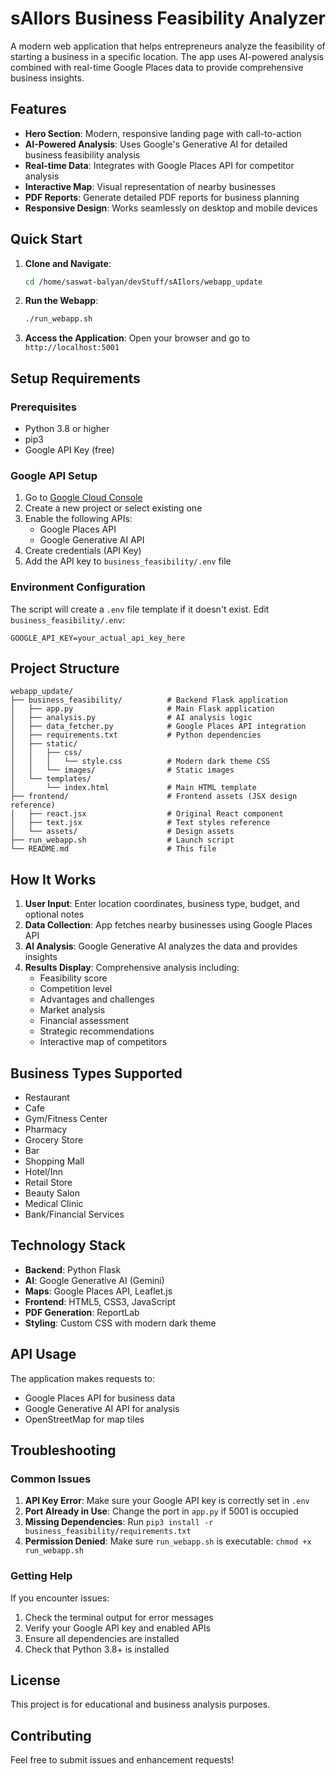 # sAIlors Business Feasibility Analyzer

A modern web application that helps entrepreneurs analyze the feasibility of starting a business in a specific location. The app uses AI-powered analysis combined with real-time Google Places data to provide comprehensive business insights.

## Features

- **Hero Section**: Modern, responsive landing page with call-to-action
- **AI-Powered Analysis**: Uses Google's Generative AI for detailed business feasibility analysis
- **Real-time Data**: Integrates with Google Places API for competitor analysis
- **Interactive Map**: Visual representation of nearby businesses
- **PDF Reports**: Generate detailed PDF reports for business planning
- **Responsive Design**: Works seamlessly on desktop and mobile devices

## Quick Start

1. **Clone and Navigate**:
   ```bash
   cd /home/saswat-balyan/devStuff/sAIlors/webapp_update
   ```

2. **Run the Webapp**:
   ```bash
   ./run_webapp.sh
   ```

3. **Access the Application**:
   Open your browser and go to `http://localhost:5001`

## Setup Requirements

### Prerequisites
- Python 3.8 or higher
- pip3
- Google API Key (free)

### Google API Setup
1. Go to [Google Cloud Console](https://console.cloud.google.com/)
2. Create a new project or select existing one
3. Enable the following APIs:
   - Google Places API
   - Google Generative AI API
4. Create credentials (API Key)
5. Add the API key to `business_feasibility/.env` file

### Environment Configuration
The script will create a `.env` file template if it doesn't exist. Edit `business_feasibility/.env`:

```env
GOOGLE_API_KEY=your_actual_api_key_here
```

## Project Structure

```
webapp_update/
├── business_feasibility/          # Backend Flask application
│   ├── app.py                     # Main Flask application
│   ├── analysis.py                # AI analysis logic
│   ├── data_fetcher.py            # Google Places API integration
│   ├── requirements.txt           # Python dependencies
│   ├── static/
│   │   ├── css/
│   │   │   └── style.css          # Modern dark theme CSS
│   │   └── images/                # Static images
│   └── templates/
│       └── index.html             # Main HTML template
├── frontend/                      # Frontend assets (JSX design reference)
│   ├── react.jsx                  # Original React component
│   ├── text.jsx                   # Text styles reference
│   └── assets/                    # Design assets
├── run_webapp.sh                  # Launch script
└── README.md                      # This file
```

## How It Works

1. **User Input**: Enter location coordinates, business type, budget, and optional notes
2. **Data Collection**: App fetches nearby businesses using Google Places API
3. **AI Analysis**: Google Generative AI analyzes the data and provides insights
4. **Results Display**: Comprehensive analysis including:
   - Feasibility score
   - Competition level
   - Advantages and challenges
   - Market analysis
   - Financial assessment
   - Strategic recommendations
   - Interactive map of competitors

## Business Types Supported

- Restaurant
- Cafe
- Gym/Fitness Center
- Pharmacy
- Grocery Store
- Bar
- Shopping Mall
- Hotel/Inn
- Retail Store
- Beauty Salon
- Medical Clinic
- Bank/Financial Services

## Technology Stack

- **Backend**: Python Flask
- **AI**: Google Generative AI (Gemini)
- **Maps**: Google Places API, Leaflet.js
- **Frontend**: HTML5, CSS3, JavaScript
- **PDF Generation**: ReportLab
- **Styling**: Custom CSS with modern dark theme

## API Usage

The application makes requests to:
- Google Places API for business data
- Google Generative AI API for analysis
- OpenStreetMap for map tiles

## Troubleshooting

### Common Issues

1. **API Key Error**: Make sure your Google API key is correctly set in `.env`
2. **Port Already in Use**: Change the port in `app.py` if 5001 is occupied
3. **Missing Dependencies**: Run `pip3 install -r business_feasibility/requirements.txt`
4. **Permission Denied**: Make sure `run_webapp.sh` is executable: `chmod +x run_webapp.sh`

### Getting Help

If you encounter issues:
1. Check the terminal output for error messages
2. Verify your Google API key and enabled APIs
3. Ensure all dependencies are installed
4. Check that Python 3.8+ is installed

## License

This project is for educational and business analysis purposes.

## Contributing

Feel free to submit issues and enhancement requests!
